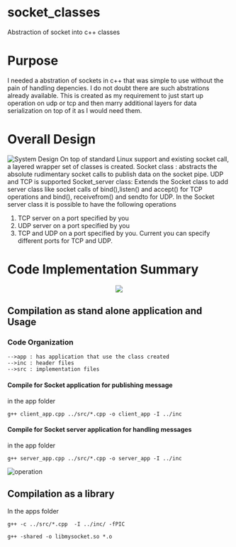 # socket_classes
Abstraction of socket into c++ classes

# Purpose
I needed a abstration of sockets in c++ that was simple to use without the pain of handling depencies. I do not doubt there are such abstrations already available. This is created as my requirement to just start up operation on udp or tcp and then marry additional layers for data serialization on top of it as I would need them. 

# Overall Design
![System Design](https://res.cloudinary.com/sabercyber/image/upload/v1615046055/socket_classes/system_view_erbrbo.bmp)
On top of standard Linux support and existing socket call, a layered wrapper set of classes is created. 
Socket class : abstracts the absolute rudimentary socket calls to publish data on the socket pipe. UDP and TCP is supported
Socket_server class: Extends the Socket class to add server class like socket calls of  bind(),listen() and accept() for TCP operations and bind(), receivefrom() and sendto for UDP.
In the Socket server class it is possible to have the following operations
  1. TCP server on a port specified by you
  2. UDP server on a port specified by you
  3. TCP and UDP on a port specified by you. Current you can specify different ports for TCP and UDP. 

# Code Implementation Summary
<p align="center">
  <img src ="https://res.cloudinary.com/sabercyber/image/upload/v1615046056/socket_classes/code_socket_class_usvepr.bmp">
</p>

## Compilation as stand alone application and Usage
### Code Organization 
    -->app : has application that use the class created
    -->inc : header files
    -->src : implementation files 
#### Compile for Socket application for publishing message
in the app folder
```
g++ client_app.cpp ../src/*.cpp -o client_app -I ../inc
```

#### Compile for Socket server application for handling messages
in the app folder
```
g++ server_app.cpp ../src/*.cpp -o server_app -I ../inc
```

![operation](https://res.cloudinary.com/sabercyber/image/upload/v1615046054/socket_classes/execution_ubaidi.png)

## Compilation as a library 
In the apps folder
```
g++ -c ../src/*.cpp  -I ../inc/ -fPIC

g++ -shared -o libmysocket.so *.o
```
